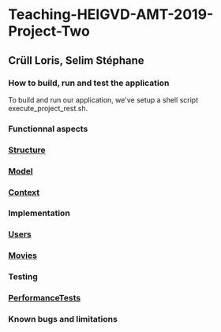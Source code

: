 # Teaching-HEIGVD-AMT-2019-Project-Two

## Crüll Loris, Selim Stéphane

### How to build, run and test the application
To build and run our application, we've setup a shell script execute_project_rest.sh.
### Functionnal aspects
### [Structure](docs/Structure.md)
### [Model](docs/Model.md)
### [Context](docs/Context.md)

### Implementation
### [Users](docs/implementation/api-users-implementation/implementation-users.md)
### [Movies](docs/implementation/api-movies-implementation/implementation-movies.md)

### Testing
### [PerformanceTests](docs/PerformanceTests.md)

### Known bugs and limitations
